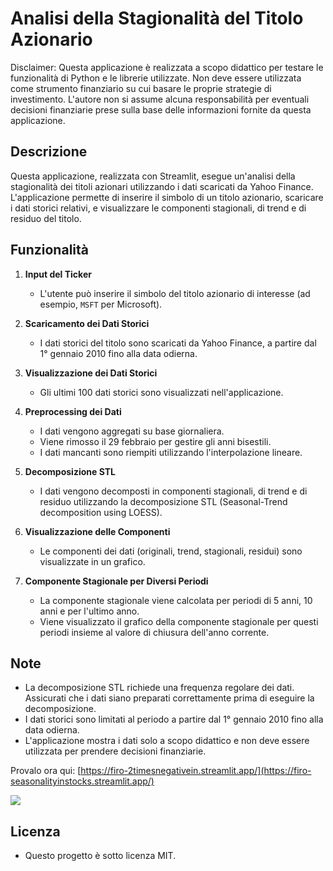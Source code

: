 # Analisi della Stagionalità del Titolo Azionario

Disclaimer: Questa applicazione è realizzata a scopo didattico per testare le funzionalità di Python e le librerie utilizzate. Non deve essere utilizzata come strumento finanziario su cui basare le proprie strategie di investimento. L'autore non si assume alcuna responsabilità per eventuali decisioni finanziarie prese sulla base delle informazioni fornite da questa applicazione.

## Descrizione

Questa applicazione, realizzata con Streamlit, esegue un'analisi della stagionalità dei titoli azionari utilizzando i dati scaricati da Yahoo Finance. L'applicazione permette di inserire il simbolo di un titolo azionario, scaricare i dati storici relativi, e visualizzare le componenti stagionali, di trend e di residuo del titolo.

## Funzionalità

1. **Input del Ticker**
   - L'utente può inserire il simbolo del titolo azionario di interesse (ad esempio, `MSFT` per Microsoft).

2. **Scaricamento dei Dati Storici**
   - I dati storici del titolo sono scaricati da Yahoo Finance, a partire dal 1° gennaio 2010 fino alla data odierna.

3. **Visualizzazione dei Dati Storici**
   - Gli ultimi 100 dati storici sono visualizzati nell'applicazione.

4. **Preprocessing dei Dati**
   - I dati vengono aggregati su base giornaliera.
   - Viene rimosso il 29 febbraio per gestire gli anni bisestili.
   - I dati mancanti sono riempiti utilizzando l'interpolazione lineare.

5. **Decomposizione STL**
   - I dati vengono decomposti in componenti stagionali, di trend e di residuo utilizzando la decomposizione STL (Seasonal-Trend decomposition using LOESS).

6. **Visualizzazione delle Componenti**
   - Le componenti dei dati (originali, trend, stagionali, residui) sono visualizzate in un grafico.

7. **Componente Stagionale per Diversi Periodi**
   - La componente stagionale viene calcolata per periodi di 5 anni, 10 anni e per l'ultimo anno.
   - Viene visualizzato il grafico della componente stagionale per questi periodi insieme al valore di chiusura dell'anno corrente.

## Note

- La decomposizione STL richiede una frequenza regolare dei dati. Assicurati che i dati siano preparati correttamente prima di eseguire la decomposizione.
- I dati storici sono limitati al periodo a partire dal 1° gennaio 2010 fino alla data odierna.
- L'applicazione mostra i dati solo a scopo didattico e non deve essere utilizzata per prendere decisioni finanziarie.

Provalo ora qui: [https://firo-2timesnegativein.streamlit.app/](https://firo-seasonalityinstocks.streamlit.app/)

<a href="https://www.buymeacoffee.com/firo"><img src="https://img.buymeacoffee.com/button-api/?text=Buy me a coffee&emoji=☕&slug=firo&button_colour=FFDD00&font_colour=000000&font_family=Cookie&outline_colour=000000&coffee_colour=ffffff" /></a>


## Licenza

- Questo progetto è sotto licenza MIT.
